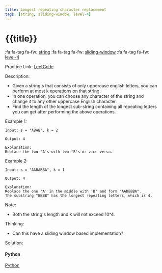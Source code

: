 ```yaml
---
title: Longest repeating character replacement
tags: [string, sliding-window, level-4]
---
```


# {{title}}

:fa fa-tag fa-fw: [string]({{tagspath}}/string)
:fa fa-tag fa-fw: [sliding-window]({{tagspath}}/sliding-window)
:fa fa-tag fa-fw: [level-4]({{tagspath}}/level-4)

Practice Link: [LeetCode](https://leetcode.com/problems/longest-repeating-character-replacement/)

Description:

- Given a string s that consists of only uppercase english letters, you can perform at most k operations on that string.
- In one operation, you can choose any character of the string and change it to any other uppercase English character.
- Find the length of the longest sub-string containing all repeating letters you can get after performing the above operations.

Example 1:

```text
Input: s = "ABAB", k = 2

Output: 4

Explanation:
Replace the two 'A's with two 'B's or vice versa.
```

Example 2:

```text
Input: s = "AABABBA", k = 1

Output: 4

Explanation:
Replace the one 'A' in the middle with 'B' and form "AABBBBA".
The substring "BBBB" has the longest repeating letters, which is 4.
```

Note:

- Both the string's length and k will not exceed 10^4.

Thinking:

- Can this have a sliding window based implementation?

Solution:

<!-- tabs:start -->
#### **Python**

[Python](../pycode/string/longest-repeating-character-replacement.py ':include :type=code')
<!-- tabs:end -->
